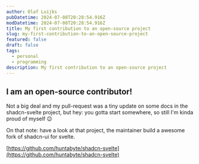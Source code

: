 ```yaml
---
author: Olaf Luijks
pubDatetime: 2024-07-08T20:28:54.916Z
modDatetime: 2024-07-08T20:28:54.916Z
title: My first contribution to an open-source project
slug: my-first-contribution-to-an-open-source-project
featured: false
draft: false
tags:
  - personal
  - programming
description: My first contribution to an open-source project
---
```


## I am an open-source contributor!

Not a big deal and my pull-request was a tiny update on some docs in the shadcn-svelte project, but hey: you gotta start somewhere, so still I'm kinda proud of myself 😉

On that note: have a look at that project, the maintainer build a awesome fork of shadcn-ui for svelte.

[https://github.com/huntabyte/shadcn-svelte](https://github.com/huntabyte/shadcn-svelte)
